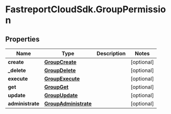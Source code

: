 # FastreportCloudSdk.GroupPermission

## Properties

Name | Type | Description | Notes
------------ | ------------- | ------------- | -------------
**create** | [**GroupCreate**](GroupCreate.md) |  | [optional] 
**_delete** | [**GroupDelete**](GroupDelete.md) |  | [optional] 
**execute** | [**GroupExecute**](GroupExecute.md) |  | [optional] 
**get** | [**GroupGet**](GroupGet.md) |  | [optional] 
**update** | [**GroupUpdate**](GroupUpdate.md) |  | [optional] 
**administrate** | [**GroupAdministrate**](GroupAdministrate.md) |  | [optional] 


